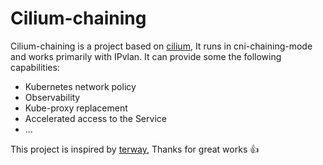 # Cilium-chaining

Cilium-chaining is a project based on [cilium](https://github.com/cilium/cilium), It runs in cni-chaining-mode and works primarily with IPvlan. It can provide some the following capabilities:

- Kubernetes network policy
- Observability
- Kube-proxy replacement
- Accelerated access to the Service
- ...

This project is inspired by [terway](https://github.com/AliyunContainerService/terway), Thanks for great works 👍
